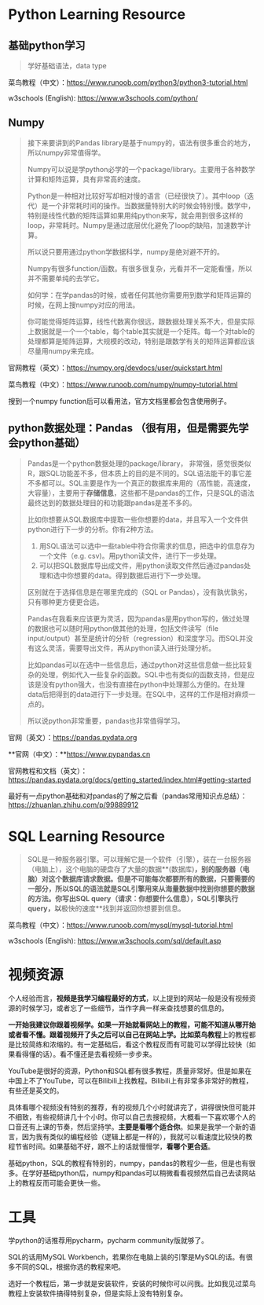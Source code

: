 # Python Learning Resource

## 基础python学习

> 学好基础语法，data type

菜鸟教程（中文）：https://www.runoob.com/python3/python3-tutorial.html

w3schools (English): https://www.w3schools.com/python/

## Numpy

> 接下来要讲到的Pandas library是基于numpy的，语法有很多重合的地方，所以numpy非常值得学。
>
> Numpy可以说是学python必学的一个package/library。主要用于各种数学计算和矩阵运算，具有非常高的速度。
>
> Python是一种相对比较好写却相对慢的语言（已经很快了）。其中loop（迭代）是一个非常耗时间的操作。当数据量特别大的时候会特别慢。数学中，特别是线性代数的矩阵运算如果用纯python来写，就会用到很多这样的loop，非常耗时。Numpy是通过底层优化避免了loop的缺陷，加速数学计算。
>
> 所以说只要用通过python学数据科学，numpy是绝对避不开的。
>
> Numpy有很多function/函数。有很多很复杂，光看并不一定能看懂，所以并不需要单纯的去学它。
>
> 如何学：在学pandas的时候，或者任何其他你需要用到数学和矩阵运算的时候，在网上搜numpy对应的用法。
>
> 你可能觉得矩阵运算，线性代数离你很远，跟数据处理关系不大，但是实际上数据就是一个一个table，每个table其实就是一个矩阵。每一个对table的处理都算是矩阵运算，大规模的改动，特别是跟数学有关的矩阵运算都应该尽量用numpy来完成。

官网教程（英文）：https://numpy.org/devdocs/user/quickstart.html

菜鸟教程（中文）：https://www.runoob.com/numpy/numpy-tutorial.html

搜到一个numpy function后可以看用法，官方文档里都会包含使用例子。

## python数据处理：Pandas （很有用，但是需要先学会python基础）

> Pandas是一个python数据处理的package/library， 非常强，感觉很类似R，跟SQL功能差不多，但本质上的目的是不同的。SQL语法能干的事它差不多都可以。SQL主要是作为一个真正的数据库来用的（高性能，高速度，大容量），主要用于**存储信息**，这些都不是pandas的工作，只是SQL的语法最终达到的数据处理目的和功能跟pandas是差不多的。
>
> 比如你想要从SQL数据库中提取一些你想要的data，并且写入一个文件供python进行下一步的分析。你有2种方法。
>
> 1. 用SQL语法可以选中一些table中符合你需求的信息，把选中的信息存为一个文件（e.g. csv)。用python读文件，进行下一步处理。
> 2. 可以把SQL数据库导出成文件，用python读取文件然后通过pandas处理和选中你想要的data。得到数据后进行下一步处理。
>
> 区别就在于选择信息是在哪里完成的（SQL or Pandas），没有孰优孰劣，只有哪种更方便更合适。
>
> Pandas在我看来应该更为灵活，因为pandas是用python写的，做过处理的数据也可以随时用python做其他的处理，包括文件读写（file input/output）甚至是统计的分析（regression）和深度学习。而SQL并没有这么灵活，需要导出文件，再从python读入进行处理分析。
>
> 比如pandas可以在选中一些信息后，通过python对这些信息做一些比较复杂的处理，例如代入一些复杂的函数。SQL中也有类似的函数支持，但是应该是没有python强大，也没有直接在python中处理那么方便的。在处理data后把得到的data进行下一步处理。在SQL中，这样的工作是相对麻烦一点的。
>
> 所以说python非常重要，pandas也非常值得学习。

官网（英文）：https://pandas.pydata.org

**官网（中文）：**https://www.pypandas.cn

官网教程和文档（英文）：https://pandas.pydata.org/docs/getting_started/index.html#getting-started

最好有一点python基础和对pandas的了解之后看（pandas常用知识点总结）：https://zhuanlan.zhihu.com/p/99889912

# SQL Learning Resource

> SQL是一种服务器引擎。可以理解它是一个软件（引擎），装在一台服务器（电脑上），这个电脑的硬盘存了大量的数据**(数据库)**，别的服务器（电脑）对这个数据库请求数据。但是不可能每次都要所有的数据，只要需要的一部分，所以SQL的语法就是SQL引擎用来从海量数据中找到你想要的数据的方法。你写出SQL query（请求：你想要什么信息），SQL引擎执行query，以**极快的速度**找到并返回你想要到信息。

菜鸟教程（中文）：https://www.runoob.com/mysql/mysql-tutorial.html

w3schools (English): https://www.w3schools.com/sql/default.asp

# 视频资源

个人经验而言，**视频是我学习编程最好的方式**，以上提到的网站一般是没有视频资源的时候学习，或者忘了一些细节，当作字典一样来查找想要的信息的。

**一开始我建议你跟着视频学。**如果一开始就看网站上的教程，可能不知道从哪开始或者看不懂。跟着视频开了头之后可以自己在网站上学。比如**菜鸟教程**上的教程都是比较简练和浓缩的。有一定基础后，看这个教程反而有可能可以学得比较快（如果看得懂的话）。看不懂还是去看视频一步步来。

YouTube是很好的资源，Python和SQL都有很多教程，质量非常好。但是如果在中国上不了YouTube，可以在Bilibili上找教程。Bilibili上有非常多非常好的教程，有些还是英文的。

具体看哪个视频没有特别的推荐，有的视频几个小时就讲完了，讲得很快但可能并不细致，有些视频讲几十个小时。你可以自己去搜视频，大概看一下喜欢哪个人的口音还有上课的节奏，然后坚持学。**主要是看哪个适合你**。如果是我学一个新的语言，因为我有类似的编程经验（逻辑上都是一样的），我就可以看速度比较快的教程节省时间。如果基础不好，跟不上的话就慢慢学，**看哪个更合适**。

基础python，SQL的教程有特别的，numpy，pandas的教程少一些，但是也有很多。在学好基础python后，numpy和pandas可以稍微看看视频然后自己去读网站上的教程反而可能会更快一些。

# 工具

学python的话推荐用pycharm，pycharm community版就够了。

SQL的话用MySQL Workbench，若果你在电脑上装的引擎是MySQL的话。有很多不同的SQL，根据你选的教程来吧。

选好一个教程后，第一步就是安装软件，安装的时候你可以问我。比如我见过菜鸟教程上安装软件搞得特别复杂，但是实际上没有特别复杂。